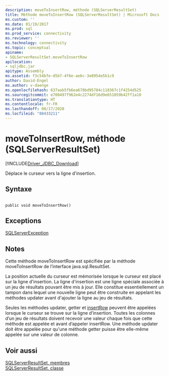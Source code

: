 ```yaml
---
description: moveToInsertRow, méthode (SQLServerResultSet)
title: Méthode moveToInsertRow (SQLServerResultSet) | Microsoft Docs
ms.custom: ''
ms.date: 01/19/2017
ms.prod: sql
ms.prod_service: connectivity
ms.reviewer: ''
ms.technology: connectivity
ms.topic: conceptual
apiname:
- SQLServerResultSet.moveToInsertRow
apilocation:
- sqljdbc.jar
apitype: Assembly
ms.assetid: f3c54bfe-d5b7-4f6e-ae6c-3e8954e5b1c9
author: David-Engel
ms.author: v-daenge
ms.openlocfilehash: 637aab5fb6ea678bd95784c118367c1f4254d525
ms.sourcegitcommit: e700497f962e4c2274df16d9e651059b42ff1a10
ms.translationtype: HT
ms.contentlocale: fr-FR
ms.lasthandoff: 08/17/2020
ms.locfileid: "88433211"
---
```

# <a name="movetoinsertrow-method-sqlserverresultset"></a>moveToInsertRow, méthode (SQLServerResultSet)
[!INCLUDE[Driver_JDBC_Download](../../../includes/driver_jdbc_download.md)]

  Déplace le curseur vers la ligne d'insertion.  
  
## <a name="syntax"></a>Syntaxe  
  
```  
  
public void moveToInsertRow()  
```  
  
## <a name="exceptions"></a>Exceptions  
 [SQLServerException](../../../connect/jdbc/reference/sqlserverexception-class.md)  
  
## <a name="remarks"></a>Notes  
 Cette méthode moveToInsertRow est spécifiée par la méthode moveToInsertRow de l’interface java.sql.ResultSet.  
  
 La position actuelle du curseur est mémorisée lorsque le curseur est placé sur la ligne d'insertion. La ligne d'insertion est une ligne spéciale associée à un jeu de résultats pouvant être mis à jour. Elle constitue essentiellement un tampon dans lequel une nouvelle ligne peut être construite en appelant les méthodes updater avant d'ajouter la ligne au jeu de résultats.  
  
 Seules les méthodes updater, getter et [insertRow](../../../connect/jdbc/reference/insertrow-method-sqlserverresultset.md) peuvent être appelées lorsque le curseur se trouve sur la ligne d’insertion. Toutes les colonnes d’un jeu de résultats doivent recevoir une valeur chaque fois que cette méthode est appelée et avant d’appeler insertRow. Une méthode updater doit être appelée pour qu'une méthode getter puisse être elle-même appelée sur une valeur de colonne.  
  
## <a name="see-also"></a>Voir aussi  
 [SQLServerResultSet, membres](../../../connect/jdbc/reference/sqlserverresultset-members.md)   
 [SQLServerResultSet, classe](../../../connect/jdbc/reference/sqlserverresultset-class.md)  
  
  
